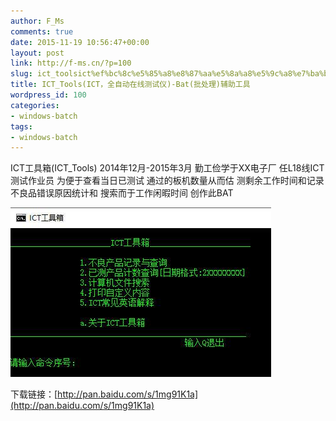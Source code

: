 ```yaml
---
author: F_Ms
comments: true
date: 2015-11-19 10:56:47+00:00
layout: post
link: http://f-ms.cn/?p=100
slug: ict_toolsict%ef%bc%8c%e5%85%a8%e8%87%aa%e5%8a%a8%e5%9c%a8%e7%ba%bf%e6%b5%8b%e8%af%95%e4%bb%aa-bat%e6%89%b9%e5%a4%84%e7%90%86%e8%be%85%e5%8a%a9%e5%b7%a5%e5%85%b7
title: ICT_Tools(ICT，全自动在线测试仪)-Bat(批处理)辅助工具
wordpress_id: 100
categories:
- windows-batch
tags:
- windows-batch
---
```


ICT工具箱(ICT_Tools)
    2014年12月-2015年3月
    勤工俭学于XX电子厂
    任L18线ICT测试作业员
    为便于查看当日已测试
    通过的板机数量从而估
    测剩余工作时间和记录
    不良品错误原因统计和
    搜索而于工作闲暇时间
    创作此BAT


![ict2](/img/post/wp/2015/11/ict2.jpg)

下载链接：[http://pan.baidu.com/s/1mg91K1a](http://pan.baidu.com/s/1mg91K1a)
